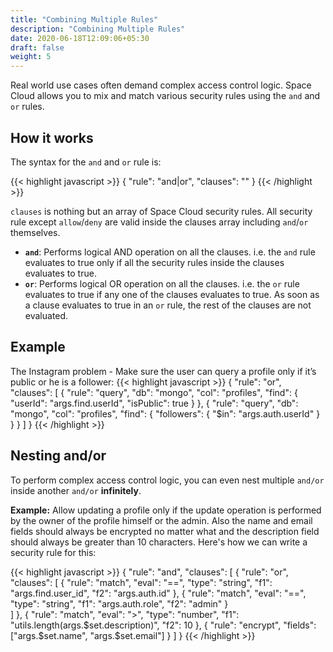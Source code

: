 ```yaml
---
title: "Combining Multiple Rules"
description: "Combining Multiple Rules"
date: 2020-06-18T12:09:06+05:30
draft: false
weight: 5
---
```


Real world use cases often demand complex access control logic. Space Cloud allows you to mix and match various security rules using the `and` and `or` rules.

## How it works

The syntax for the `and` and `or` rule is:

{{< highlight javascript >}}
{
  "rule": "and|or",
  "clauses": "<array-of-clauses>"
}
{{< /highlight >}}

`clauses` is nothing but an array of Space Cloud security rules. All security rule except `allow`/`deny` are valid inside the clauses array including `and`/`or` themselves. 

- **`and`**: Performs logical AND operation on all the clauses. i.e. the `and` rule evaluates to true only if all the security rules inside the clauses evaluates to true.
- **`or`**: Performs logical OR operation on all the clauses. i.e. the `or` rule evaluates to true if any one of the clauses evaluates to true. As soon as a clause evaluates to true in an `or` rule, the rest of the clauses are not evaluated.

## Example

The Instagram problem - Make sure the user can query a profile only if it’s public or he is a follower:
{{< highlight javascript >}}
{
  "rule": "or",
  "clauses": [
    {
      "rule": "query",
      "db": "mongo",
      "col": "profiles",
      "find": {
        "userId": "args.find.userId",
        "isPublic": true
      }
    },
    {
      "rule": "query",
      "db": "mongo",
      "col": "profiles",
      "find": {
        "followers": {
          "$in": "args.auth.userId"
        }
      }
    }
  ]
}
{{< /highlight >}}


## Nesting and/or

To perform complex access control logic, you can even nest multiple `and/or` inside another `and/or` **infinitely**. 

**Example:** Allow updating a profile only if the update operation is performed by the owner of the profile himself or the admin. Also the name and email fields should always be encrypted no matter what and the description field should always be greater than 10 characters. Here's how we can write a security rule for this:

{{< highlight javascript >}}
{
  "rule": "and",
  "clauses": [
    {
      "rule": "or",
      "clauses": [
        {
          "rule": "match",
          "eval": "==",
          "type": "string",
          "f1": "args.find.user_id",
          "f2": "args.auth.id"
        },
        {
          "rule": "match",
          "eval": "==",
          "type": "string",
          "f1": "args.auth.role",
          "f2": "admin"
        }        
      ]
    },
    {
      "rule": "match",
      "eval": ">",
      "type": "number",
      "f1": "utils.length(args.$set.description)",
      "f2": 10
    },
    {
      "rule": "encrypt",
      "fields": ["args.$set.name", "args.$set.email"]
    }
  ]
}
{{< /highlight >}}